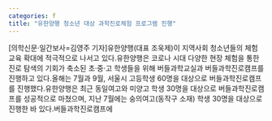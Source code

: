 ```yaml
---
categories: f
title: "유한양행 청소년 대상 과학진로체험 프로그램 진행"
---
```

[의학신문·일간보사=김영주 기자]유한양행(대표 조욱제)이 지역사회 청소년들의 체험 교육 확대에 적극적으로 나서고 있다.유한양행은 코로나 시대 다양한 현장 체험을 통한 진로 탐색의 기회가 축소된 초·중·고 학생들을 위해 버들과학교실과 버들과학진로캠프를 진행하고 있다.올해는 7월과 9월, 서울시 고등학생 60명을 대상으로 버들과학진로캠프를 진행했다.유한양행은 최근 동일여고와 미양고 학생 30명을 대상으로 버들과학진로캠프를 성공적으로 마쳤으며, 지난 7월에는 숭의여고(동작구 소재) 학생 30명을 대상으로 진행한 바 있다.버들과학진로캠프에